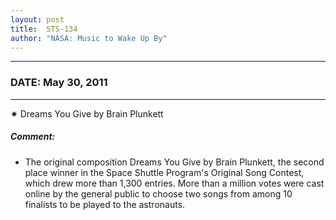 ```yaml
---
layout: post
title:  STS-134
author: "NASA: Music to Wake Up By"
---
```


----
### DATE: May 30, 2011
----
✷ Dreams You Give by Brain Plunkett

##### Comment:
* The original composition Dreams You Give by Brain Plunkett, the second place winner in the Space Shuttle Program's Original Song Contest, which drew more than 1,300 entries. More than a million votes were cast online by the general public to choose two songs from among 10 finalists to be played to the astronauts.
